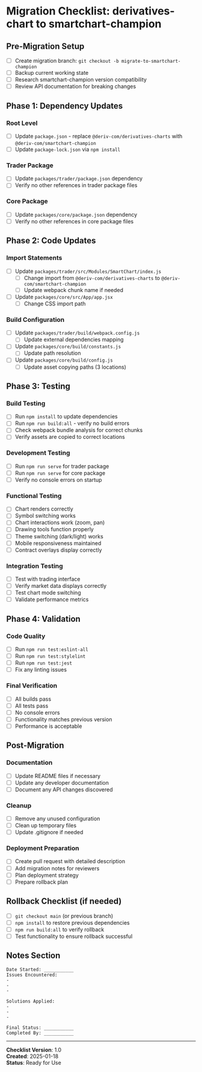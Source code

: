 # Migration Checklist: derivatives-chart to smartchart-champion

## Pre-Migration Setup

- [ ] Create migration branch: `git checkout -b migrate-to-smartchart-champion`
- [ ] Backup current working state
- [ ] Research smartchart-champion version compatibility
- [ ] Review API documentation for breaking changes

## Phase 1: Dependency Updates

### Root Level

- [ ] Update `package.json` - replace `@deriv-com/derivatives-charts` with `@deriv-com/smartchart-champion`
- [ ] Update `package-lock.json` via `npm install`

### Trader Package

- [ ] Update `packages/trader/package.json` dependency
- [ ] Verify no other references in trader package files

### Core Package

- [ ] Update `packages/core/package.json` dependency
- [ ] Verify no other references in core package files

## Phase 2: Code Updates

### Import Statements

- [ ] Update `packages/trader/src/Modules/SmartChart/index.js`
    - [ ] Change import from `@deriv-com/derivatives-charts` to `@deriv-com/smartchart-champion`
    - [ ] Update webpack chunk name if needed
- [ ] Update `packages/core/src/App/app.jsx`
    - [ ] Change CSS import path

### Build Configuration

- [ ] Update `packages/trader/build/webpack.config.js`
    - [ ] Update external dependencies mapping
- [ ] Update `packages/core/build/constants.js`
    - [ ] Update path resolution
- [ ] Update `packages/core/build/config.js`
    - [ ] Update asset copying paths (3 locations)

## Phase 3: Testing

### Build Testing

- [ ] Run `npm install` to update dependencies
- [ ] Run `npm run build:all` - verify no build errors
- [ ] Check webpack bundle analysis for correct chunks
- [ ] Verify assets are copied to correct locations

### Development Testing

- [ ] Run `npm run serve` for trader package
- [ ] Run `npm run serve` for core package
- [ ] Verify no console errors on startup

### Functional Testing

- [ ] Chart renders correctly
- [ ] Symbol switching works
- [ ] Chart interactions work (zoom, pan)
- [ ] Drawing tools function properly
- [ ] Theme switching (dark/light) works
- [ ] Mobile responsiveness maintained
- [ ] Contract overlays display correctly

### Integration Testing

- [ ] Test with trading interface
- [ ] Verify market data displays correctly
- [ ] Test chart mode switching
- [ ] Validate performance metrics

## Phase 4: Validation

### Code Quality

- [ ] Run `npm run test:eslint-all`
- [ ] Run `npm run test:stylelint`
- [ ] Run `npm run test:jest`
- [ ] Fix any linting issues

### Final Verification

- [ ] All builds pass
- [ ] All tests pass
- [ ] No console errors
- [ ] Functionality matches previous version
- [ ] Performance is acceptable

## Post-Migration

### Documentation

- [ ] Update README files if necessary
- [ ] Update any developer documentation
- [ ] Document any API changes discovered

### Cleanup

- [ ] Remove any unused configuration
- [ ] Clean up temporary files
- [ ] Update .gitignore if needed

### Deployment Preparation

- [ ] Create pull request with detailed description
- [ ] Add migration notes for reviewers
- [ ] Plan deployment strategy
- [ ] Prepare rollback plan

## Rollback Checklist (if needed)

- [ ] `git checkout main` (or previous branch)
- [ ] `npm install` to restore previous dependencies
- [ ] `npm run build:all` to verify rollback
- [ ] Test functionality to ensure rollback successful

## Notes Section

```
Date Started: ___________
Issues Encountered:
-
-
-

Solutions Applied:
-
-
-

Final Status: ___________
Completed By: ___________
```

---

**Checklist Version**: 1.0  
**Created**: 2025-01-18  
**Status**: Ready for Use
